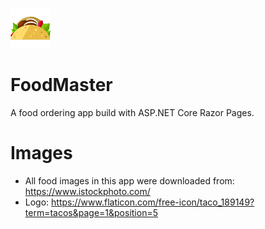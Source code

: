 
![Logo](src/FoodMaster.WebSite/wwwroot/images/taco_64px.png)
# FoodMaster
A food ordering app build with ASP.NET Core Razor Pages.

# Images
- All food images in this app were downloaded from:
https://www.istockphoto.com/
- Logo:
https://www.flaticon.com/free-icon/taco_189149?term=tacos&page=1&position=5
